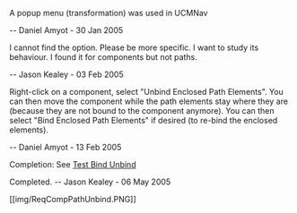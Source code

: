 A popup menu (transformation) was used in UCMNav

-- Daniel Amyot - 30 Jan 2005

I cannot find the option. Please be more specific. I want to study its behaviour. I found it for components but not paths.

-- Jason Kealey - 03 Feb 2005

Right-click on a component, select "Unbind Enclosed Path Elements". You can then move the component while the path elements stay where they are (because they are not bound to the component anymore). You can then select "Bind Enclosed Path Elements" if desired (to re-bind the enclosed elements).

-- Daniel Amyot - 13 Feb 2005

Completion: See [Test Bind Unbind](TestBindUnbind)

Completed. -- Jason Kealey - 06 May 2005 

[[img/ReqCompPathUnbind.PNG]]